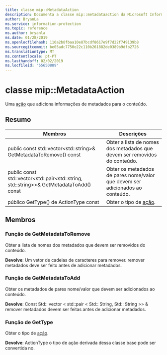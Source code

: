 ```yaml
---
title: classe mip::MetadataAction
description: Documenta a classe mip::metadataaction da Microsoft Information Protection (MIP) SDK.
author: BryanLa
ms.service: information-protection
ms.topic: reference
ms.author: bryanla
ms.date: 01/28/2019
ms.openlocfilehash: 110a2b8fbaa10e87bcdf8617e9f7d22f749139b8
ms.sourcegitcommit: be05adc7750e22c110b261882de0389b9dfb2726
ms.translationtype: MT
ms.contentlocale: pt-PT
ms.lasthandoff: 02/02/2019
ms.locfileid: "55650889"
---
```

# <a name="class-mipmetadataaction"></a>classe mip::MetadataAction 
Uma [ação](class_mip_action.md) que adiciona informações de metadados para o conteúdo.
  
## <a name="summary"></a>Resumo
 Membros                        | Descrições                                
--------------------------------|---------------------------------------------
public const std::vector\<std::string\>& GetMetadataToRemove() const  |  Obter a lista de nomes dos metadados que devem ser removidos do conteúdo.
public const std::vector\<std::pair\<std::string, std::string\>\>& GetMetadataToAdd() const  |  Obter os metadados de pares nome/valor que devem ser adicionados ao conteúdo.
público GetType() de ActionType const  |  Obter o tipo de [ação](class_mip_action.md).
  
## <a name="members"></a>Membros
  
### <a name="getmetadatatoremove-function"></a>Função de GetMetadataToRemove
Obter a lista de nomes dos metadados que devem ser removidos do conteúdo.

  
**Devolve**: Um vetor de cadeias de caracteres para remover. remover metadados deve ser feito antes de adicionar metadados.
  
### <a name="getmetadatatoadd-function"></a>Função de GetMetadataToAdd
Obter os metadados de pares nome/valor que devem ser adicionados ao conteúdo.

  
**Devolve**: Const Std:: vector < std::pair < Std:: String, Std:: String >> & remover metadados devem ser feitas antes de adicionar metadados.
  
### <a name="gettype-function"></a>Função de GetType
Obter o tipo de [ação](class_mip_action.md).

  
**Devolve**: ActionType o tipo de ação derivada dessa classe base pode ser convertida no.